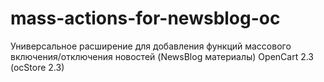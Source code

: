 # mass-actions-for-newsblog-oc
Универсальное расширение для добавления функций массового включения/отключения         новостей (NewsBlog материалы) OpenCart 2.3 (ocStore 2.3)
